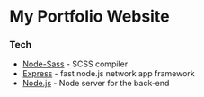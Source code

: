 My Portfolio Website
====

### Tech

* [Node-Sass] - SCSS compiler
* [Express] - fast node.js network app framework
* [Node.js] - Node server for the back-end

[node-sass]: <https://github.com/sass/node-sass>
[express]: <http://expressjs.com>
[node.js]: <http://nodejs.org>
